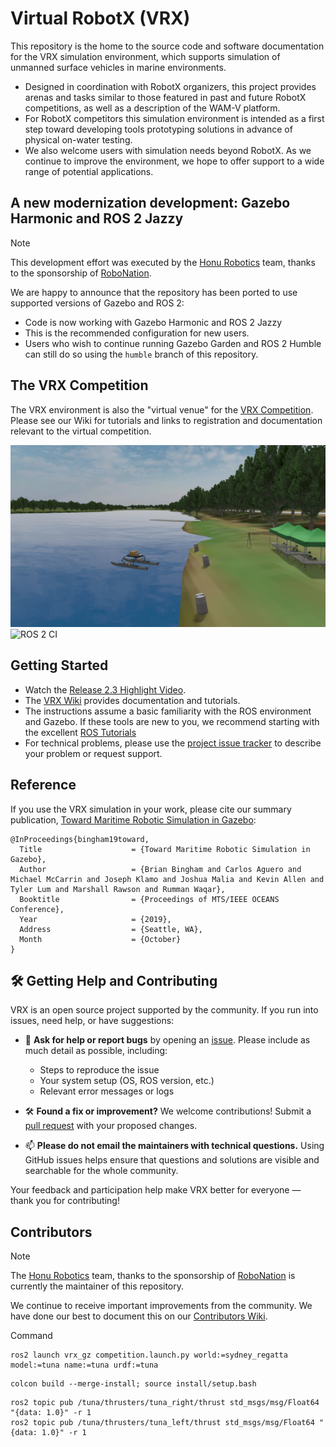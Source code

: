 # Virtual RobotX (VRX)
This repository is the home to the source code and software documentation for the VRX simulation environment, which supports simulation of unmanned surface vehicles in marine environments.
* Designed in coordination with RobotX organizers, this project provides arenas and tasks similar to those featured in past and future RobotX competitions, as well as a description of the WAM-V platform.
* For RobotX competitors this simulation environment is intended as a first step toward developing tools prototyping solutions in advance of physical on-water testing.
* We also welcome users with simulation needs beyond RobotX. As we continue to improve the environment, we hope to offer support to a wide range of potential applications.

## A new modernization development: Gazebo Harmonic and ROS 2 Jazzy

> [!NOTE]
> This development effort was executed by the
> [Honu Robotics](https://honurobotics.com) team, thanks to the sponsorship
> of [RoboNation](https://robonation.org/).

We are happy to announce that the repository has been ported to use supported
versions of Gazebo and ROS 2:
  * Code is now working with Gazebo Harmonic and ROS 2 Jazzy
  * This is the recommended configuration for new users.
  * Users who wish to continue running Gazebo Garden and ROS 2 Humble can still do so using the `humble` branch of this repository.

## The VRX Competition
The VRX environment is also the "virtual venue" for the [VRX Competition](https://github.com/osrf/vrx/wiki). Please see our Wiki for tutorials and links to registration and documentation relevant to the virtual competition.

[![VRX](images/sydney_regatta_gzsim.png)](https://vimeo.com/851696025 "Gazebo Virtual RobotX v. 2.3 - Click to Watch!")
![ROS 2 CI](https://github.com/osrf/vrx/workflows/ROS%202%20CI/badge.svg)

## Getting Started

 * Watch the [Release 2.3 Highlight Video](https://vimeo.com/851696025).
 * The [VRX Wiki](https://github.com/osrf/vrx/wiki) provides documentation and tutorials.
 * The instructions assume a basic familiarity with the ROS environment and Gazebo.  If these tools are new to you, we recommend starting with the excellent [ROS Tutorials](http://wiki.ros.org/ROS/Tutorials)
 * For technical problems, please use the [project issue tracker](https://github.com/osrf/vrx/issues) to describe your problem or request support.

## Reference

If you use the VRX simulation in your work, please cite our summary publication, [Toward Maritime Robotic Simulation in Gazebo](https://wiki.nps.edu/display/BB/Publications?preview=/1173263776/1173263778/PID6131719.pdf):

```
@InProceedings{bingham19toward,
  Title                    = {Toward Maritime Robotic Simulation in Gazebo},
  Author                   = {Brian Bingham and Carlos Aguero and Michael McCarrin and Joseph Klamo and Joshua Malia and Kevin Allen and Tyler Lum and Marshall Rawson and Rumman Waqar},
  Booktitle                = {Proceedings of MTS/IEEE OCEANS Conference},
  Year                     = {2019},
  Address                  = {Seattle, WA},
  Month                    = {October}
}
```
## 🛠️ Getting Help and Contributing

VRX is an open source project supported by the community. If you run into issues, need help, or have suggestions:

- 💬 **Ask for help or report bugs** by opening an [issue](https://github.com/osrf/vrx/issues). Please include as much detail as possible, including:
  - Steps to reproduce the issue
  - Your system setup (OS, ROS version, etc.)
  - Relevant error messages or logs

- 🛠️ **Found a fix or improvement?** We welcome contributions! Submit a [pull request](https://github.com/osrf/vrx/pulls) with your proposed changes.

- 📫 **Please do not email the maintainers with technical questions.** Using GitHub issues helps ensure that questions and solutions are visible and searchable for the whole community.

Your feedback and participation help make VRX better for everyone — thank you for contributing!

## Contributors

> [!NOTE]
> The [Honu Robotics](https://honurobotics.com) team, thanks to the
> sponsorship of [RoboNation](https://robonation.org/) is currently the
> maintainer of this repository.

We continue to receive important improvements from the community.  We have done our best to document this on our [Contributors Wiki](https://github.com/osrf/vrx/wiki/Contributors).


Command

```
ros2 launch vrx_gz competition.launch.py world:=sydney_regatta model:=tuna name:=tuna urdf:=tuna
```

```
colcon build --merge-install; source install/setup.bash
```


```
ros2 topic pub /tuna/thrusters/tuna_right/thrust std_msgs/msg/Float64 "{data: 1.0}" -r 1
ros2 topic pub /tuna/thrusters/tuna_left/thrust std_msgs/msg/Float64 "{data: 1.0}" -r 1
```